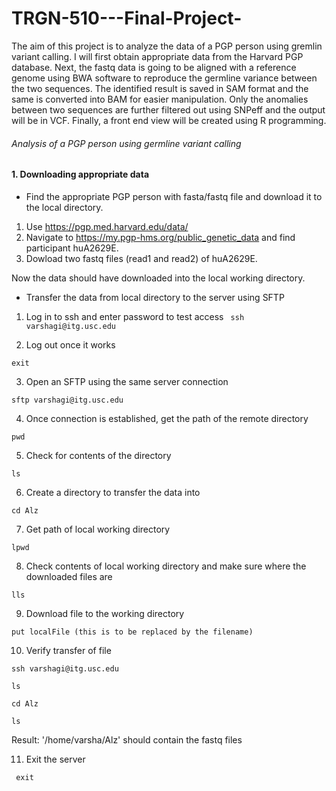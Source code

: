 # TRGN-510---Final-Project-

The aim of this project is to analyze the data of a PGP person using gremlin variant calling. I will first obtain appropriate data from the Harvard PGP database. Next, the fastq data is going to be aligned with a reference genome using BWA software to reproduce the germline variance between the two sequences. The identified result is saved in SAM format and the same is converted into BAM for easier manipulation. Only the anomalies between two sequences are further filtered out using SNPeff and the output will be in VCF. Finally, a front end view will be created using R programming.  


###### Analysis of a PGP person using germline variant calling

#### 1. Downloading appropriate data
- Find the appropriate PGP person with fasta/fastq file and download it to the local directory.

1. Use https://pgp.med.harvard.edu/data/
2. Navigate to https://my.pgp-hms.org/public_genetic_data and find participant huA2629E.
3. Dowload two fastq files (read1 and read2) of huA2629E.

Now the data should have downloaded into the local working directory.

- Transfer the data from local directory to the server using SFTP
1. Log in to ssh and enter password to test access
` 
   ssh varshagi@itg.usc.edu
`

2. Log out once it works

`exit
`

3. Open an SFTP using the same server connection 

`
   sftp varshagi@itg.usc.edu
`

4. Once connection is established, get the path of the remote directory

`
   pwd
`

5. Check for contents of the directory

`
   ls
`

6. Create a directory to transfer the data into

`
   cd Alz
`

7. Get path of local working directory

`
   lpwd
`

8. Check contents of local working directory and make sure where the downloaded files are 

`
   lls
`

9. Download file to the working directory 

`
   put localFile (this is to be replaced by the filename) 
`

10. Verify transfer of file 

`ssh varshagi@itg.usc.edu`

`ls`

`cd Alz`

`ls`

Result: '/home/varsha/Alz' should contain the fastq files

11. Exit the server

` exit`






